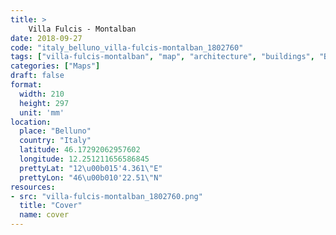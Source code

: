 ```yaml
---
title: > 
    Villa Fulcis - Montalban
date: 2018-09-27
code: "italy_belluno_villa-fulcis-montalban_1802760"
tags: ["villa-fulcis-montalban", "map", "architecture", "buildings", "Belluno", "Italy"]
categories: ["Maps"]
draft: false
format:
  width: 210
  height: 297
  unit: 'mm'
location:
  place: "Belluno"
  country: "Italy"
  latitude: 46.17292062957602
  longitude: 12.251211656586845
  prettyLat: "12\u00b015'4.361\"E"
  prettyLon: "46\u00b010'22.51\"N"
resources:
- src: "villa-fulcis-montalban_1802760.png"
  title: "Cover"
  name: cover
---
```

